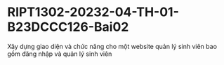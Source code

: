 # RIPT1302-20232-04-TH-01-B23DCCC126-Bai02
 Xây dựng giao diện và chức năng cho một website 
quản lý sinh viên bao gồm đăng nhập và quản lý sinh 
viên

